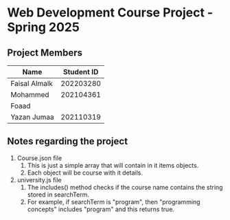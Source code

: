 # Web Development Course Project - Spring 2025

## Project Members

|Name|Student ID  |
|--|--|
| Faisal Almalk | 202203280 |
| Mohammed      | 202104361 |
| Foaad         |  |
| Yazan Jumaa       | 202110319 |


## Notes regarding the project

1. Course.json file
   1. This is just a simple array that will contain in it items objects.
   2. Each object will be course with it details.
2. university.js file
   1. The includes() method checks if the course name contains the string stored in searchTerm.
   2. For example, if searchTerm is "program", then "programming concepts" includes "program" and this returns true.